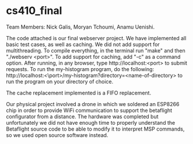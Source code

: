 # cs410_final


Team Members: Nick Galis, Moryan Tchoumi, Anamu Uenishi.

The code attached is our final webserver project. We have implemented all basic test cases, as well as caching. We did not add support for multithreading. To compile everything, in the terminal run "make" and then "./webserv \<port\>". To add support for caching, add "-c" as a command option. After running, in any browser, type http://localhost:\<port\> to submit requests. To run the my-histogram program, do the following: http://localhost:<\port\>/my-histogram?directory=\<name-of-directory\> to run the program on your directory of choice. 

The cache replacement implemented is a FIFO replacement.

Our physical project involved a drone in which we soldered an ESP8266 chip in order to provide WiFi communication to support the betaflight configurator from a distance. The hardware was completed but unfortunately we did not have enough time to properly understand the Betaflight source code to be able to modify it to interpret MSP commands, so we used open source software instead.
